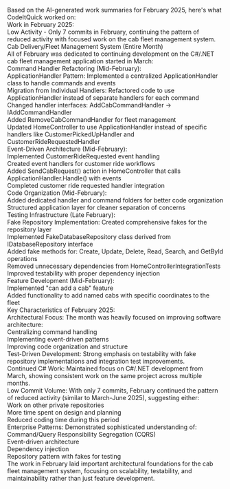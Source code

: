 ﻿---
layout: post
name: February Side Project Summary
description:  AI Summaries of work completed on side projects
image: spartan_zombie.webp
time: "2m:24s"
tags: quality all
---
Based on the AI-generated work summaries for February 2025, here's what CodeItQuick worked on:  
Work in February 2025:  
Low Activity - Only 7 commits in February, continuing the pattern of reduced activity with focused work on the cab fleet management system.  
Cab Delivery/Fleet Management System (Entire Month)  
All of February was dedicated to continuing development on the C#/.NET cab fleet management application started in March:  
Command Handler Refactoring (Mid-February):  
ApplicationHandler Pattern: Implemented a centralized ApplicationHandler class to handle commands and events  
Migration from Individual Handlers: Refactored code to use ApplicationHandler instead of separate handlers for each command  
Changed handler interfaces: AddCabCommandHandler → IAddCommandHandler  
Added RemoveCabCommandHandler for fleet management  
Updated HomeController to use ApplicationHandler instead of specific handlers like CustomerPickedUpHandler and CustomerRideRequestedHandler  
Event-Driven Architecture (Mid-February):  
Implemented CustomerRideRequested event handling  
Created event handlers for customer ride workflows  
Added SendCabRequest() action in HomeController that calls ApplicationHandler.Handle() with events  
Completed customer ride requested handler integration  
Code Organization (Mid-February):  
Added dedicated handler and command folders for better code organization  
Structured application layer for cleaner separation of concerns  
Testing Infrastructure (Late February):  
Fake Repository Implementation: Created comprehensive fakes for the repository layer  
Implemented FakeDatabaseRepository class derived from IDatabaseRepository interface  
Added fake methods for: Create, Update, Delete, Read, Search, and GetById operations  
Removed unnecessary dependencies from HomeControllerIntegrationTests  
Improved testability with proper dependency injection  
Feature Development (Mid-February):  
Implemented "can add a cab" feature  
Added functionality to add named cabs with specific coordinates to the fleet  
Key Characteristics of February 2025:  
Architectural Focus: The month was heavily focused on improving software architecture:  
Centralizing command handling  
Implementing event-driven patterns  
Improving code organization and structure  
Test-Driven Development: Strong emphasis on testability with fake repository implementations and integration test improvements.  
Continued C# Work: Maintained focus on C#/.NET development from March, showing consistent work on the same project across multiple months.  
Low Commit Volume: With only 7 commits, February continued the pattern of reduced activity (similar to March-June 2025), suggesting either:  
Work on other private repositories  
More time spent on design and planning  
Reduced coding time during this period  
Enterprise Patterns: Demonstrated sophisticated understanding of:  
Command/Query Responsibility Segregation (CQRS)  
Event-driven architecture  
Dependency injection  
Repository pattern with fakes for testing  
The work in February laid important architectural foundations for the cab fleet management system, focusing on scalability, testability, and maintainability rather than just feature development.